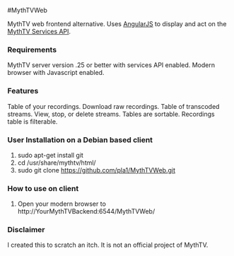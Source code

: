 #MythTVWeb

MythTV web frontend alternative. Uses [AngularJS](https://angularjs.org/) to display and act on the [MythTV Services API](http://www.mythtv.org/wiki/Services_API). 

### Requirements
MythTV server version .25 or better with services API enabled. 
Modern browser with Javascript enabled. 

### Features

Table of your recordings. 
Download raw recordings. 
Table of transcoded streams. 
View, stop, or delete streams. 
Tables are sortable. 
Recordings table is filterable. 

### User Installation on a Debian based client

1. sudo apt-get install git
2. cd /usr/share/mythtv/html/
3. sudo git clone https://github.com/pla1/MythTVWeb.git

### How to use on client

1. Open your modern browser to http://YourMythTVBackend:6544/MythTVWeb/

### Disclaimer

I created this to scratch an itch. It is not an official project of MythTV. 


